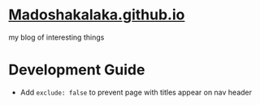 # [Madoshakalaka.github.io](https://Madoshakalaka.github.io)
my blog of interesting things


# Development Guide

- Add `exclude: false` to prevent page with titles appear on nav header